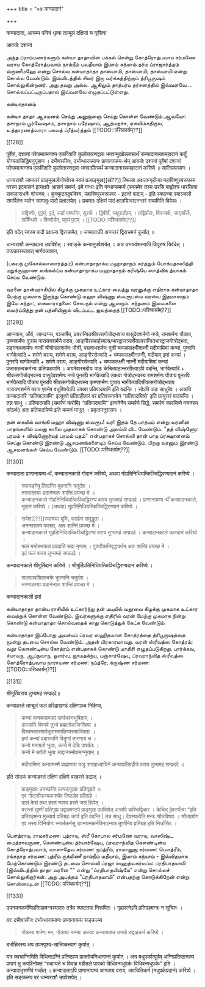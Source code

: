 +++
title = "०४ कन्यादानं"

+++

कन्यादाता, आचम्य पवित्रं धृत्वा ताम्बूलं दक्षिणां च गृहीत्वा

<div class="js_include" url="/vedAH_yajuH/taittirIyam/sUtram/ApastambaH/gRhyam/paddhatiH/shrIvaiShNavaH/mantrAdi/namas_sadase_sabhAM_gopAya/"  newLevelForH1="5" includeTitle="false"> </div> 



<div class="js_include" url="/vedAH_yajuH/taittirIyam/sUtram/ApastambaH/gRhyam/paddhatiH/shrIvaiShNavaH/mantrAdi/asheShe_pariShat_svIkRtya.md"  newLevelForH1="5" includeTitle="false"> </div>  

आवयोः दशानां

அந்த ப்ராம்மணர்களும் கன்யா தாதாவின் பக்கல் சென்று கோத்ரோத்பவாய சர்மணே வராய கோத்ரோத்பவாம் நாம்நீம் பவதீயாம் இமாம் கந்யாம் தர்ம ப்ராஜார்த்தம் வ்ருணீமஹே என்று சொல்ல கன்யாதாதா தாஸ்யாமி, தாஸ்யாமி, தாஸ்யாமி என்று சொல்ல வேண்டும். இவ்விடத்தில் சிலர் இரு வர்க்கத்திற்கும் த்ரிபூருஷம் சொல்லுகின்றனர். அது தவறு அல்ல. ஆகிலும் தாத்பர்ய தர்சனத்தில் இவ்வளவே ... சொல்லப்பட்டிருப்பதால் இவ்வளவே எழுதப்பட்டுள்ளது.

கன்யாதானம்

கன்யா தாதா ஆசமனம் செய்து அனுஜ்ஞை செய்து கொள்ள வேண்டும்.ஆவயோ: தசாநாம் பூர்வேஷாம், தசாநாம் பரேஷாம், ஆத்மநச்ச, ஏகவிம்சதிகுல, உத்தாரணத்வாரா பகவத் ப்ரீத்யர்த்தம் [[TODO::परिष्कार्यम्??]]

[[128]]

पूर्वेषां, दशानां परेषामात्मनश्च एकविंशति कुलोत्तारणद्वारा भगवन्मुखोल्लासार्थं कन्यादानाख्यमहादानं कर्तुं योग्यतासिद्धिमनुगृहाण । दर्भेष्वासीनः, दर्भान्धारयमाणः प्राणानायम्य-र्थम् आवयोः दशानां पूर्वेषां दशानां परेषामात्मनश्च एकविंशति कुलोत्तारणद्वारा भगवत्प्रीत्यर्थं कन्यादानाख्यमहादानं करिष्ये ॥ सात्विकत्यागः । 

धान्यराशौ जामातरं प्राङ्मुखत्वेनोपवेश्य स्वयं प्रत्यङ्मुख[[खं??]] स्थित्वा अक्षतान्गृहीत्वा महाविष्णुस्वरूपस्य वरस्य इदमासनं इत्यक्षतैः आसनं समर्प्य, इमे गन्धाः इति गन्धान्समर्प्य (स्वयमेव तस्य उरसि बाह्वोश्च धारयित्वा सकलाराधनैः शोभनम् । कुक्कुटवदुपविश्य, महाविष्णुस्वरूपवर - इदन्ते पाद्यम् - इति स्वपत्न्या स्वाञ्जलौ समर्पितेन जलेन जामातुः पादौ प्रक्षालयेत् । प्रथमतः दक्षिणं पादं क्षालयित्वाऽनन्तरं सव्यमिति विवेकः । 

> तद्विष्णोः, प॒र॒मं, प॒दं, सदॉ पश्यन्ति, सूरयॅः । दि॒वीवँ, चक्षुरातँतम् । तद्विप्रॉसः, विपन्यवॅः, जागृवाँसःँ, समिँन्धते । विष्णोर्यत्, पर॒मं प॒दम् । [[TODO::परिष्कार्यम्??]]

इति वदेत् स्वस्य पादौ प्रक्षाल्य द्विराचामेत् ॥ जामाताऽपि अनन्तरं द्विराचमनं कुर्यात् ॥

धान्यराशौ कन्यादाता उपविशेत् । स्वाङ्के कन्यामुपवेशयेत् । अत्र उभयवंशस्यापि त्रिपूरुषं त्रिर्वदेत् । तत्प्रकारस्तावत् भार्गवच्यावन,

(பகவந் முகோல்லாஸார்த்தம்) கன்யாதாநாக்ய மஹாதாநம் கர்த்தும் யோக்யதாஸித்தி மநுக்ருஹாண ஸங்கல்ப்ய கன்யாதாநாக்ய மஹாதாநம் கரிஷ்யே ஸாத்விக த்யாகம் செய்ய வேண்டும்.

வரனை தான்யராசியில் கிழக்கு முகமாக உட்கார வைத்து வரனுக்கு எதிராக கன்யாதாதா மேற்கு முகமாக இருந்து கொண்டு மஹா விஷ்ணு ஸ்வரூபஸ்ய வரஸ்ய இதமாஸநம் இமே கந்தா:, ஸகலாராதனை: சோபநம் என்று ஆஸநம். சந்தனம் இவைகளை ஸமர்ப்பித்து தன் பத்னியினால் விடப்பட்ட ஜலத்தைத் [[TODO::परिष्कार्यम्??]]

[[129]]

आप्नवान, और्व, जामदग्न्य, पञ्चार्षेय, प्रवरान्वितश्रीवत्सगोत्रोद्भवाय वासुदेवशर्मणो नप्त्रे, रामशर्मणः पौत्राय, कृष्णशर्मणः पुत्राय नारायणशर्मणे वराय, आङ्गीरसबार्हस्पत्य/भारद्वाजत्र्यार्षेयप्रवरान्वितभारद्वाजगोत्रोद्भवां, रङ्गनाथशर्मणः नप्त्रीं श्रीगोपालशर्मणः पौत्रीं, पद्मनाभशर्मणः पुत्रीं चम्पकलक्ष्मीँनाम्नीँ मदीयामिमां कन्यां, पुनरपि भार्गवेत्यादि + शर्मणे वराय, शर्मणे वराय, आङ्गीरसेत्यादि + चम्पकलक्ष्मीँनाम्नीँ, मदीयाम् इमां कन्यां । पुनरपि भार्गवेत्यादि + शर्मणे वराय, आङ्गीरसेत्यादि + चम्पकलक्ष्मीँ नाम्नीँ मदीयामिमां कन्यां प्रजासहत्वकर्मभ्यः प्रतिपादयामि । अयमेवास्मदीयः पाठः केचित्पाठान्तररीत्याऽपि वदन्ति, भार्गवेत्यादि + श्रीवत्सगोत्रोद्भवस्य वासुदेवशर्मणः नप्त्रे पुनरपि भार्गवेत्यादि उक्त्वा गोत्रोद्भवस्य रामशर्मणः पौत्राय पुनरपि भार्गवेत्यादि पौत्राय पुनरपि श्रीवत्सगोत्रोद्भवस्य कृष्णशर्मणः पुत्राय भार्गवेत्यादिश्रीवत्सगोत्रोद्भवाय नारायणशर्मणे वराय एवमेव वधूविषयेऽपि उक्त्वा प्रतिपादयामि इति वदन्ति । सोऽपि पाठः साधुरेव । अत्रापि कन्यादातरि “प्रतिपादयामि" इत्युक्ते प्रतिग्रहीतारं वरं प्रतिवचनत्वेन "प्रतिपादयिष्ये' इति प्रत्युत्तरं पाठयन्ति । तन्न साधु । प्रतिपादयामि (समर्पणं करोमि) “प्रतिपादयामि’’ इत्यनेनैव समर्पणे सिद्धे, समर्पणं कारयिष्ये वचनस्य कोऽर्थः) अतः प्रतिपादयिष्ये इति कथनं माभूत् । प्रकृतमनुसरामः । 

தன் கையில் வாங்கி மஹா விஷ்ணு ஸ்வரூப! வர! இதம் தே பாத்யம் என்று வரனின் பாதங்களில் வலது காலை முதலாகக் கொண்டு அலம்பி விட வேண்டும். "தத் விஷ்ணோ: பரமம் + விஷ்ணோர்யத் பரமம் பதம்" என்பதாகச் சொல்லி தான் பாத ப்ரக்ஷாளனம் செய்து கொண்டு இரண்டு ஆசமனங்களையும் செய்ய வேண்டும். பிறகு வரனும் இரண்டு ஆசமனங்கள் செய்ய வேண்டும். [[TODO::परिष्कार्यम्??]]

[[130]]

कन्यादाता प्राणानायम्य-र्थं, कन्यादानकाले गोदानं करिष्ये, अथवा गोप्रतिनिधियत्किञ्चिद्धिरण्यदानं करिष्ये । 

> गवामङ्गेषु तिष्ठन्ति भुवनानि चतुर्दश ।  
तस्मादस्याः प्रदानेनातः शान्तिं प्रयच्छ मे ॥  
कन्यादानकाले गोप्रतिनिधियत्किञ्चिद्धिरण्यं वराय तुभ्यमहं सम्प्रददे । प्राणानायम्य-र्थँ कन्यादानकाले, भूदानं करिष्ये । (अथवा) भूप्रतिनिधियत्किञ्चिद्धिरण्यानं करिष्ये । 

> सर्वश[[??]]स्याश्रया भूमिः, वराहेण समुद्धृता ।  
अनन्तशस्य फलदा, अतः शान्तिं प्रयच्छ मे ।  
कन्यादानकाले भूप्रतिनिधियत्किञ्चिद्धिरण्यं वराय तुभ्यमहं सम्प्रददे । कन्यादानकाले फलदानं करिष्ये ।  
फलं मनोस्थफलं प्रददाति सदा नृणाम् । पुत्रपौत्राभिवृद्ध्यर्थम् अतः शान्तिं प्रयच्छ मे ।  
इदं फलं वराय तुभ्यमहं सम्प्रददे ।

कन्यादानकाले श्रीमूर्तिदानं करिष्ये । श्रीमूर्तिप्रतिनिधियत्किञ्चिद्धिरण्यदानं करिष्ये ।

> सालग्रावशिलाचक्रे भुवनानि चतुर्दश ।  
तस्मादस्याः प्रदानेनातः शान्तिं प्रयच्छ मे । 

कन्यादानकाली इमां

கன்யாதாதா தான்ய ராசியில் உட்கார்ந்து தன் மடியில் வதூவை கிழக்கு முகமாக உட்கார வைத்துக் கொள்ள வேண்டும். இவர்களுக்கு எதிரில் வரன் மேற்கு முகமாக நின்று கொண்டு கன்யாதாதா சொல்வதைக் காது கொடுத்துக் கேட்க வேண்டும்.

கன்யாதாதா இப்போது அவச்யம் ப்ரவர ஸஹிதமான கோத்ரத்தை த்ரிபூருஷத்தை மூன்று தடவை சொல்ல வேண்டும். அதன் பிரகாரமாவது. வரன் ஸ்ரீவத்ஸ கோத்ரம்; வதூ கௌண்டின்ய கோத்ரம் என்பதாகக் கொண்டு மாதிரி எழுதப்படுகிறது. பார்க்கவ, ச்யாவந, ஆப்நவாந, ஒளர்வ, ஜாமதக்ந்ய, பஞ்சார்ஷேய, ப்ரவராந்வித ஸ்ரீவத்ஸ கோத்ரோத்பவாய நாராயண சர்மண: நப்த்ரே, க்ருஷ்ண சர்மண: [[TODO::परिष्कार्यम्??]]

[[131]]

श्रीमूर्तिवराय तुभ्यमहं सम्प्रददे॥

कन्याहस्ते ताम्बूलं फलं हरिद्राखण्डं दक्षिणाञ्च निक्षिप्य, 

> कन्यां कनकसम्पन्नां सर्वाभरणभूषिताम् ।  
दास्यामि विष्णवे तुभ्यं ब्रह्मलोकजिगीषया ॥  
विश्वम्भरास्सर्वभूतास्साक्षिण्यस्सर्वदेवताः ।  
इमां कन्यां प्रदास्यामि पितॄणां तारणाय च ।  
कन्ये ममाग्रतो भूयाः, कन्ये मे देविः पार्श्वतः ।  
कन्ये मे सर्वतो भूयाः त्वद्दानान्मोक्षमाप्नुयाम् ॥

> मदीयामिमां कन्यामस्मै ब्राह्मणाय यजुः शाखाध्यायिने कन्याप्रतिग्रहीत्रे वराय तुभ्यमहं सम्प्रददे ॥ 

इति सोदकं कन्याहस्तं दक्षिणं दक्षिणे वरहस्ते दद्यात् ।

>  प्राङ्मुखाः प्रयच्छन्ति प्रत्यङ्मुखाः प्रतिगृह्णते ॥  
एवं गोदासीकन्यकाश्चैव तिष्ठन्नेव प्रतिग्रहे ।  
वालं केशं तथा हस्तं न्यस्य हस्ते जलं क्षिपेत् ।  
वरस्तां तूष्णीं प्रतिगृह्य उद्वाहमण्टपे प्राङ्मुख उपविशेत् अत्रापि कश्चिद्विचार । केचित् दे॒वस्यँत्वा “इति प्रतिग्रहमन्त्र मुच्चार्य प्रतिग्रहः कार्य इति वदन्ति | तन्न साधु। देवस्यत्वेति मन्त्रः श्रौतविषयः । श्रौतप्रयोग एव तस्य विनियोगः स्मार्तकर्मसु उपनयनकर्मविनाऽन्यत्र तूष्णीमेव प्रतिग्रह इति निर्धारितः ।

பௌத்ராய, ராமசர்மண: புத்ராய, ஸ்ரீ கோபால சர்மணே வராய, வாஸிஷ்ட, மைத்ராவருண, கௌண்டின்ய த்ர்யார்ஷேய, ப்ரவராந்வித கௌண்டின்ய கோத்ரோத்பவாம், வாஸுதேவ சர்மண: நப்த்ரீம், ராமானுஜ சர்மண: பௌத்ரீம், ரங்கநாத சர்மண: புத்ரீம் ருக்மிணீ நாம்நீம் மதீயாம், இமாம் கந்யாம் - இவ்விதமாக மேற்கொண்டும் இரண்டு தடவை சொல்லி ப்ரஜா ஸஹத்வகர்மப்ய: ப்ரதிபாதயாமி (இவ்விடத்தில் தாதா வரனை "" என்று "ப்ரதிபாதயிஷ்யே" என்று சொல்லச் சொல்லுகிறார்கள். அது அபத்தம் "ப்ரதிபாதயாமி" என்பதற்கு கொடுக்கிறேன் என்று சொன்னவுடன் [[TODO::परिष्कार्यम्??]]

[[133]]

उपनयनकर्मणिप्रतिग्रहमन्त्रस्यादरः तत्रैव स्पष्टतया निरूपितः । गृह्यरत्नेऽपि प्रतिग्रहमन्त्रः न सूचितः ।

वरः दर्भेष्वासीनः दर्भान्धारयमाणः प्राणानायम्य सङ्कल्प्य 

> गोत्रस्य शर्मणः मम, गोत्राया नाम्याः अस्याः कन्यायाश्च उभयो रुद्वाहकर्म करिष्ये । 

दर्भान्निरस्य अप उपस्पृश्य-सात्विकत्यागं कुर्यात् ।

यत्र क्वचाग्निमिति विधिनाऽग्निं प्रतिष्ठाप्य प्राक्तोयनिधानान्तं कुर्यात् । अत्र मधुपर्कात्पूर्वम् अग्निप्रतिष्ठानस्य प्रमाणं तु कपर्दिनोक्तं “स्थाप्यते च विवाह महीतले पावको विधिवन्मधुपर्कः विधिवन्मधुपर्कः” इति । कन्यादातृसमीपं गच्छेत् । कन्यादाताऽपि प्राणानायम्य आगताय वराय, अपचितिकर्म (मधुपर्कप्रदानं) करिष्ये । इति सङ्कल्प्य वरं धान्यराशौ उपवेशयेत् ।